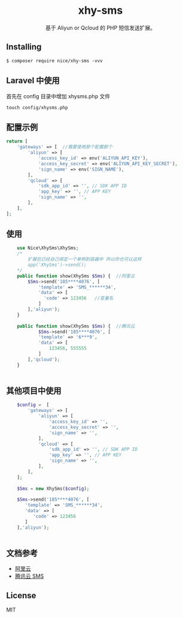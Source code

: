 <h1 align="center"> xhy-sms </h1>

<p align="center"> 基于 <a hrer='https://www.aliyun.com/product/sms?spm=5176.12825654.eofdhaal5.17.3dbd2c4aXWqet5'>Aliyun</a> or <a hrer='https://console.cloud.tencent.com/sms'>Qcloud</a> 的 PHP 短信发送扩展。</p>


## Installing

```shell
$ composer require nice/xhy-sms -vvv
```

## Laravel 中使用
首先在 config 目录中增加 xhysms.php 文件

```shell
touch config/xhysms.php
```

## 配置示例

```php
return [ 
    'gateways' => [  //需要使用那个配置那个
        'aliyun' => [ 
            'access_key_id' => env('ALIYUN_API_KEY'),
            'access_key_secret' => env('ALIYUN_API_KEY_SECRET'),
            'sign_name' => env('SIGN_NAME'),
        ],
        'qcloud' => [
            'sdk_app_id' => '', // SDK APP ID
            'app_key' => '', // APP KEY
            'sign_name' => '',
        ],
    ],
];
```

## 使用

```php
    use Nice\XhySms\XhySms;    
    /*
        扩展包已经自己绑定一个单例到容器中 所以你也可以这样 
        app('XhySms')->send();
    */
    public function show(XhySms $Sms) {  //阿里云 
        $Sms->send('185****4076', [
            'template' => 'SMS_******34', 
            'data' => [
              'code' => 123456   //变量名
            ]
        ],'aliyun');
    }
    
    public function show(XhySms $Sms) {  //腾讯云
            $Sms->send('185****4076', [
            'template' => '6***9', 
            'data' => [
                123456, 555555
            ]
        ],'qcloud');
    }
        
```

## 其他项目中使用

```php
    $config =  [
        'gateways' => [
            'aliyun' => [ 
                'access_key_id' => '',
                'access_key_secret' => '',
                'sign_name' => '',
            ],
            'qcloud' => [
                'sdk_app_id' => '', // SDK APP ID
                'app_key' => '', // APP KEY
                'sign_name' => '',
            ],
        ],
    ];
    
    $Sms = new XhySms($config);
    
    $Sms->send('185****4076', [
       'template' => 'SMS_******34', 
       'data' => [
          'code' => 123456   
       ]
    ],'aliyun');
    
```
## 文档参考
- [阿里云](https://help.aliyun.com/document_detail/101414.html?spm=a2c4g.11174283.6.616.8a632c42uq6xsD)
- [腾讯云 SMS](https://cloud.tencent.com/document/product/382/5976)
## License

MIT